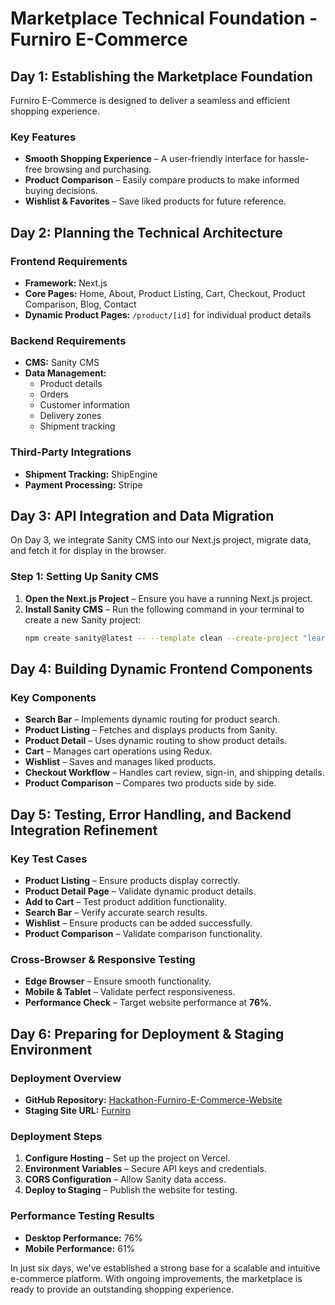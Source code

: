 # Marketplace Technical Foundation - Furniro E-Commerce  

## Day 1: Establishing the Marketplace Foundation  
Furniro E-Commerce is designed to deliver a seamless and efficient shopping experience.  

### Key Features  
- **Smooth Shopping Experience** – A user-friendly interface for hassle-free browsing and purchasing.  
- **Product Comparison** – Easily compare products to make informed buying decisions.  
- **Wishlist & Favorites** – Save liked products for future reference.  

## Day 2: Planning the Technical Architecture  

### Frontend Requirements  
- **Framework:** Next.js  
- **Core Pages:** Home, About, Product Listing, Cart, Checkout, Product Comparison, Blog, Contact  
- **Dynamic Product Pages:** `/product/[id]` for individual product details  

### Backend Requirements  
- **CMS:** Sanity CMS  
- **Data Management:**  
  - Product details  
  - Orders  
  - Customer information  
  - Delivery zones  
  - Shipment tracking  

### Third-Party Integrations  
- **Shipment Tracking:** ShipEngine  
- **Payment Processing:** Stripe  

## Day 3: API Integration and Data Migration  

On Day 3, we integrate Sanity CMS into our Next.js project, migrate data, and fetch it for display in the browser.  

### Step 1: Setting Up Sanity CMS  
1. **Open the Next.js Project** – Ensure you have a running Next.js project.  
2. **Install Sanity CMS** – Run the following command in your terminal to create a new Sanity project:  
   ```sh
   npm create sanity@latest -- --template clean --create-project "learning-sanity-project" --dataset production

## Day 4: Building Dynamic Frontend Components  

### Key Components  

- **Search Bar** – Implements dynamic routing for product search.  
- **Product Listing** – Fetches and displays products from Sanity.  
- **Product Detail** – Uses dynamic routing to show product details.  
- **Cart** – Manages cart operations using Redux.  
- **Wishlist** – Saves and manages liked products.  
- **Checkout Workflow** – Handles cart review, sign-in, and shipping details.  
- **Product Comparison** – Compares two products side by side.

## Day 5: Testing, Error Handling, and Backend Integration Refinement  

### Key Test Cases  
- **Product Listing** – Ensure products display correctly.  
- **Product Detail Page** – Validate dynamic product details.  
- **Add to Cart** – Test product addition functionality.  
- **Search Bar** – Verify accurate search results.  
- **Wishlist** – Ensure products can be added successfully.  
- **Product Comparison** – Validate comparison functionality.  

### Cross-Browser & Responsive Testing  
- **Edge Browser** – Ensure smooth functionality.  
- **Mobile & Tablet** – Validate perfect responsiveness.  
- **Performance Check** – Target website performance at **76%**.

## Day 6: Preparing for Deployment & Staging Environment  

### Deployment Overview  
- **GitHub Repository:** [Hackathon-Furniro-E-Commerce-Website](https://github.com/javed-ali92/Marketplace-Technical-Foundation-E-Commerce-Website)  
- **Staging Site URL:** [Furniro](https://hacathon-furniro.vercel.app/)  

### Deployment Steps  
1. **Configure Hosting** – Set up the project on Vercel.  
2. **Environment Variables** – Secure API keys and credentials.  
3. **CORS Configuration** – Allow Sanity data access.  
4. **Deploy to Staging** – Publish the website for testing.  

### Performance Testing Results  
- **Desktop Performance:** 76%  
- **Mobile Performance:** 61%

In just six days, we've established a strong base for a scalable and intuitive e-commerce platform. With ongoing improvements, the marketplace is ready to provide an outstanding shopping experience.  
